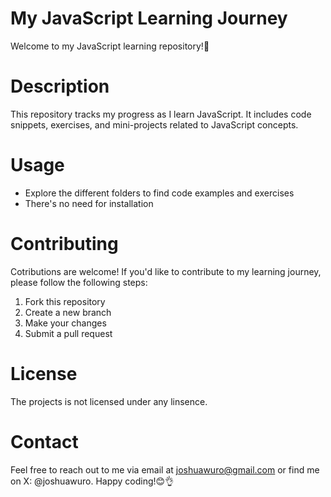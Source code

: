 # My JavaScript Learning Journey
Welcome to my JavaScript learning repository!🚀

# Description
This repository tracks my progress as I learn JavaScript. It includes code snippets, exercises, and mini-projects related to JavaScript concepts.

# Usage
* Explore the different folders to find code examples and exercises
* There's no need for installation

# Contributing
Cotributions are welcome! If you'd like to contribute to my learning journey, please follow the following steps:
1. Fork this repository
2. Create a new branch
3. Make your changes
4. Submit a pull request

# License
The projects is not licensed under any linsence.

# Contact
Feel free to reach out to me via email at joshuawuro@gmail.com or find me on X: @joshuawuro.
Happy coding!😊👌
